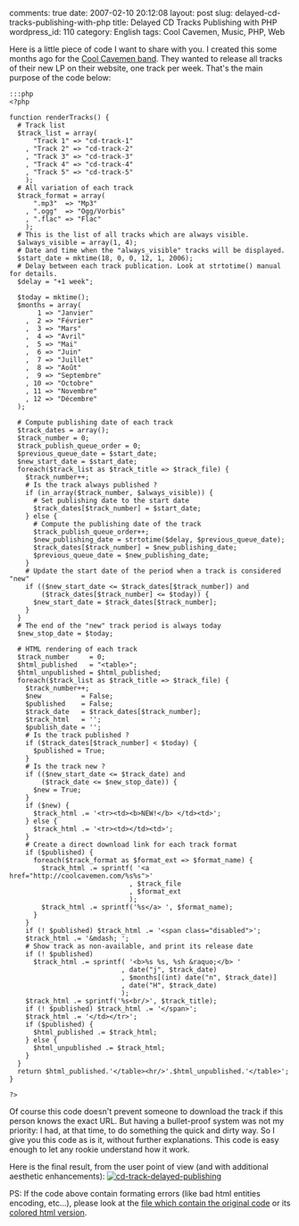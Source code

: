 comments: true
date: 2007-02-10 20:12:08
layout: post
slug: delayed-cd-tracks-publishing-with-php
title: Delayed CD Tracks Publishing with PHP
wordpress_id: 110
category: English
tags: Cool Cavemen, Music, PHP, Web

Here is a little piece of code I want to share with you. I created this some months ago for the [Cool Cavemen band](http://coolcavemen.com). They wanted to release all tracks of their new LP on their website, one track per week. That's the main purpose of the code below:

    
    :::php
    <?php
    
    function renderTracks() {
      # Track list
      $track_list = array(
          "Track 1" => "cd-track-1"
        , "Track 2" => "cd-track-2"
        , "Track 3" => "cd-track-3"
        , "Track 4" => "cd-track-4"
        , "Track 5" => "cd-track-5"
        );
      # All variation of each track
      $track_format = array(
          ".mp3"  => "Mp3"
        , ".ogg"  => "Ogg/Vorbis"
        , ".flac" => "Flac"
        );
      # This is the list of all tracks which are always visible.
      $always_visible = array(1, 4);
      # Date and time when the "always_visible" tracks will be displayed.
      $start_date = mktime(18, 0, 0, 12, 1, 2006);
      # Delay between each track publication. Look at strtotime() manual for details.
      $delay = "+1 week";
    
      $today = mktime();
      $months = array(
           1 => "Janvier"
        ,  2 => "Février"
        ,  3 => "Mars"
        ,  4 => "Avril"
        ,  5 => "Mai"
        ,  6 => "Juin"
        ,  7 => "Juillet"
        ,  8 => "Août"
        ,  9 => "Septembre"
        , 10 => "Octobre"
        , 11 => "Novembre"
        , 12 => "Décembre"
      );
    
      # Compute publishing date of each track
      $track_dates = array();
      $track_number = 0;
      $track_publish_queue_order = 0;
      $previous_queue_date = $start_date;
      $new_start_date = $start_date;
      foreach($track_list as $track_title => $track_file) {
        $track_number++;
        # Is the track always published ?
        if (in_array($track_number, $always_visible)) {
          # Set publishing date to the start date
          $track_dates[$track_number] = $start_date;
        } else {
          # Compute the publishing date of the track
          $track_publish_queue_order++;
          $new_publishing_date = strtotime($delay, $previous_queue_date);
          $track_dates[$track_number] = $new_publishing_date;
          $previous_queue_date = $new_publishing_date;
        }
        # Update the start date of the period when a track is considered "new"
        if (($new_start_date <= $track_dates[$track_number]) and
            ($track_dates[$track_number] <= $today)) {
          $new_start_date = $track_dates[$track_number];
        }
      }
      # The end of the "new" track period is always today
      $new_stop_date = $today;
    
      # HTML rendering of each track
      $track_number     = 0;
      $html_published   = "<table>";
      $html_unpublished = $html_published;
      foreach($track_list as $track_title => $track_file) {
        $track_number++;
        $new          = False;
        $published    = False;
        $track_date   = $track_dates[$track_number];
        $track_html   = '';
        $publish_date = '';
        # Is the track published ?
        if ($track_dates[$track_number] < $today) {
          $published = True;
        }
        # Is the track new ?
        if (($new_start_date <= $track_date) and
            ($track_date <= $new_stop_date)) {
          $new = True;
        }
        if ($new) {
          $track_html .= '<tr><td><b>NEW!</b> </td><td>';
        } else {
          $track_html .= '<tr><td></td><td>';
        }
        # Create a direct download link for each track format
        if ($published) {
          foreach($track_format as $format_ext => $format_name) {
            $track_html .= sprintf( '<a href="http://coolcavemen.com/%s%s">'
                                  , $track_file
                                  , $format_ext
                                  );
            $track_html .= sprintf('%s</a> ', $format_name);
          }
        }
        if (! $published) $track_html .= '<span class="disabled">';
        $track_html .= '&mdash; ';
        # Show track as non-available, and print its release date
        if (! $published)
          $track_html .= sprintf( '<b>%s %s, %sh &raquo;</b> '
                                , date("j", $track_date)
                                , $months[(int) date("n", $track_date)]
                                , date("H", $track_date)
                                );
        $track_html .= sprintf('%s<br/>', $track_title);
        if (! $published) $track_html .= '</span>';
        $track_html .= '</td></tr>';
        if ($published) {
          $html_published .= $track_html;
        } else {
          $html_unpublished .= $track_html;
        }
      }
      return $html_published.'</table><hr/>'.$html_unpublished.'</table>';
    }
    
    ?>
    



Of course this code doesn't prevent someone to download the track if this person knows the exact URL. But having a bullet-proof system was not my priority: I had, at that time, to do something the quick and dirty way. So I give you this code as is it, without further explanations. This code is easy enough to let any rookie understand how it work.

Here is the final result, from the user point of view (and with additional aesthetic enhancements): 
[![cd-track-delayed-publishing](http://kevin.deldycke.com/wp-content/uploads/2007/02/cd-track-delayed-publishing-300x200.png)](http://kevin.deldycke.com/wp-content/uploads/2007/02/cd-track-delayed-publishing.png)


PS: If the code above contain formating errors (like bad html entities encoding, etc...), please look at the [file which contain the original code](http://kevin.deldycke.com/wp-content/uploads/2006/12/cd-track-delayed-publicationphp.txt) or its [colored html version](http://kevin.deldycke.com/wp-content/uploads/2006/12/cd-track-delayed-publicationphp.html).
